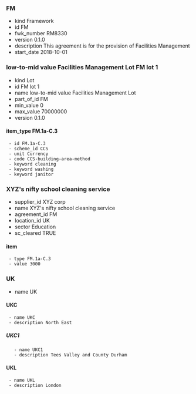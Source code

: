###  FM 
   - kind Framework
   - id FM
   - fwk_number RM8330
   - version 0.1.0
   - description This agreement is for the provision of Facilities Management
   - start_date 2018-10-01
### low-to-mid value Facilities Management Lot FM lot 1 
   - kind Lot
   - id FM lot 1
   - name low-to-mid value Facilities Management Lot
   - part_of_id FM
   - min_value 0
   - max_value 70000000
   - version 0.1.0
#### item_type FM.1a-C.3 
     - id FM.1a-C.3
     - scheme_id CCS
     - unit Currency
     - code CCS-building-area-method
     - keyword cleaning
     - keyword washing
     - keyword janitor
### XYZ's nifty school cleaning service  
   - supplier_id XYZ corp
   - name XYZ's nifty school cleaning service
   - agreement_id FM
   - location_id UK
   - sector Education
   - sc_cleared TRUE
#### item  
     - type FM.1a-C.3
     - value 3000
### UK  
   - name UK
#### UKC  
     - name UKC
     - description North East
##### UKC1  
       - name UKC1
       - description Tees Valley and County Durham
#### UKL  
     - name UKL
     - description London
